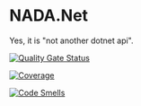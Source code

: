 # NADA.Net

Yes, it is "not another dotnet api". 

[![Quality Gate Status](https://sonarcloud.io/api/project_badges/measure?project=ThomasLey_Nada.Net&metric=alert_status)](https://sonarcloud.io/summary/new_code?id=ThomasLey_Nada.Net)

[![Coverage](https://sonarcloud.io/api/project_badges/measure?project=ThomasLey_Nada.Net&metric=coverage)](https://sonarcloud.io/summary/new_code?id=ThomasLey_Nada.Net)

[![Code Smells](https://sonarcloud.io/api/project_badges/measure?project=ThomasLey_Nada.Net&metric=code_smells)](https://sonarcloud.io/summary/new_code?id=ThomasLey_Nada.Net)

